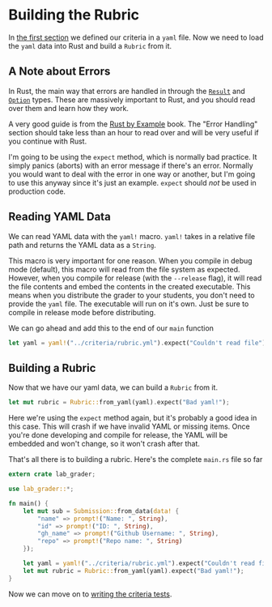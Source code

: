 # Building the Rubric
In [the first section](criteria.md) we defined our criteria in a `yaml` file. Now we need to load the `yaml` data into Rust and build a `Rubric` from it.

## A Note about Errors
In Rust, the main way that errors are handled in through the [`Result`](https://doc.rust-lang.org/std/result/) and [`Option`](https://doc.rust-lang.org/std/option/) types. These are massively important to Rust, and you should read over them and learn how they work.

A very good guide is from the [Rust by Example](https://doc.rust-lang.org/stable/rust-by-example/error.html) book. The "Error Handling" section should take less than an hour to read over and will be very useful if you continue with Rust.

I'm going to be using the `expect` method, which is normally bad practice. It simply panics (aborts) with an error message if there's an error. Normally you would want to deal with the error in one way or another, but I'm going to use this anyway since it's just an example. `expect` should *not* be used in production code.

## Reading YAML Data
We can read YAML data with the `yaml!` macro. `yaml!` takes in a relative file path and returns the YAML data as a `String`.

This macro is very important for one reason. When you compile in debug mode (default), this macro will read from the file system as expected. However, when you compile for release (with the `--release` flag), it will read the file contents and embed the contents in the created executable. This means when you distribute the grader to your students, you don't need to provide the `yaml` file. The executable will run on it's own. Just be sure to compile in release mode before distributing.

We can go ahead and add this to the end of our `main` function

```rust ,noplaypen
let yaml = yaml!("../criteria/rubric.yml").expect("Couldn't read file");
```

## Building a Rubric
Now that we have our yaml data, we can build a `Rubric` from it.

```rust ,noplaypen
let mut rubric = Rubric::from_yaml(yaml).expect("Bad yaml!");
```

Here we're using the `expect` method again, but it's probably a good idea in this case. This will crash if we have invalid YAML or missing items. Once you're done developing and compile for release, the YAML will be embedded and won't change, so it won't crash after that.

That's all there is to building a rubric. Here's the complete `main.rs` file so far

```rust ,noplaypen
extern crate lab_grader;

use lab_grader::*;

fn main() {
    let mut sub = Submission::from_data(data! {
        "name" => prompt!("Name: ", String),
        "id" => prompt!("ID: ", String),
        "gh_name" => prompt!("Github Username: ", String),
        "repo" => prompt!("Repo name: ", String)
    });

    let yaml = yaml!("../criteria/rubric.yml").expect("Couldn't read file");
    let mut rubric = Rubric::from_yaml(yaml).expect("Bad yaml!");
}
```

Now we can move on to [writing the criteria tests](tests.md).
